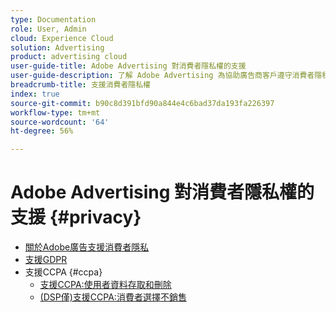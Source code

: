 ```yaml
---
type: Documentation
role: User, Admin
cloud: Experience Cloud
solution: Advertising
product: advertising cloud
user-guide-title: Adobe Advertising 對消費者隱私權的支援
user-guide-description: 了解 Adobe Advertising 為協助廣告商客戶遵守消費者隱私權法所提供的安全性和隱私權控制。
breadcrumb-title: 支援消費者隱私權
index: true
source-git-commit: b90c8d391bfd90a844e4c6bad37da193fa226397
workflow-type: tm+mt
source-wordcount: '64'
ht-degree: 56%

---
```



# Adobe Advertising 對消費者隱私權的支援 {#privacy}

+ [關於Adobe廣告支援消費者隱私](/help/privacy/home.md)
+ [支援GDPR](/help/privacy/gdpr.md)
+ 支援CCPA {#ccpa}
   + [支援CCPA:使用者資料存取和刪除](/help/privacy/ccpa/ccpa-access-delete.md)
   + [(DSP僅)支援CCPA:消費者選擇不銷售](/help/privacy/ccpa/ccpa-opt-out-of-sale.md)
